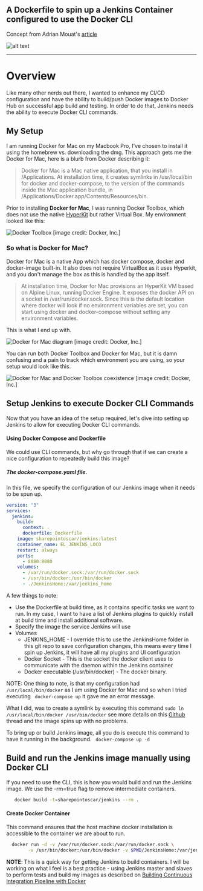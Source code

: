 

## A Dockerfile to spin up a Jenkins Container configured to use the Docker CLI
Concept from Adrian Mouat's [article](http://container-solutions.com/running-docker-in-jenkins-in-docker)

![alt text](http://www.focusedsupport.com/blog/content/images/2015/06/docker_jenkins_page-2.png "Cute Docker Whale In Action")

***

# Overview
Like many other nerds out there, I wanted to enhance my CI/CD configuration and have the ability to build/push Docker images to Docker Hub on successful app build and testing.  In order to do that, Jenkins needs the ability to execute Docker CLI commands.  

## My Setup
I am running Docker for Mac on my Macbook Pro, I've chosen to install it using the homebrew vs. downloading the dmg.  This approach gets me the Docker for Mac, here is a blurb
from Docker describing it:

>Docker for Mac is a Mac native application, that you install in /Applications. At installation time, it creates symlinks in /usr/local/bin for docker and docker-compose, to the version of the commands inside the Mac application bundle, in /Applications/Docker.app/Contents/Resources/bin.

Prior to installing **Docker for Mac**, I was running Docker Toolbox, which does not use the native [HyperKit](https://github.com/docker/HyperKit/) but rather Virtual Box.  My environment looked like this:

![Docker Toolbox](https://docs.docker.com/docker-for-mac/images/toolbox-install.png)
[image credit: Docker, Inc.]
### So what is Docker for Mac?
Docker for Mac is a native App which has docker compose, docker and docker-image built-in.  It also does not require VirtualBox as it uses Hyperkit, and you don't manage the box as this is handled by the app itself.

>At installation time, Docker for Mac provisions an HyperKit VM based on Alpine Linux, running Docker Engine. It exposes the docker API on a socket in /var/run/docker.sock. Since this is the default location where docker will look if no environment variables are set, you can start using docker and docker-compose without setting any environment variables.

This is what I end up with.

![Docker for Mac diagram](https://docs.docker.com/docker-for-mac/images/docker-for-mac-install.png)
[image credit: Docker, Inc.]

You can run both Docker Toolbox and Docker for Mac, but it is damn confusing and a pain to track which environment you are using, so your setup would look like this.

![Docker for Mac and Docker Toolbox coexistence](https://docs.docker.com/docker-for-mac/images/docker-for-mac-and-toolbox.png)
[image credit: Docker, Inc.]

## Setup Jenkins to execute Docker CLI Commands
Now that you have an idea of the setup required, let's dive into setting up Jenkins to allow for executing Docker CLI commands.


  #### Using Docker Compose and Dockerfile
  We could use CLI commands, but why go through that if we can create a nice configuration to repeatedly build this image?

##### The docker-compose.yaml file.
In this file, we specify the configuration of our Jenkins image when it needs to be spun up.

``` yaml
version: "3"
services:
  jenkins:
    build:
      context: .
      dockerfile: Dockerfile
    image: sharepointoscar/jenkins:latest
    container_name: EL_JENKINS_LOCO
    restart: always
    ports:
      - 8080:8080
    volumes:
      - /var/run/docker.sock:/var/run/docker.sock
      - /usr/bin/docker:/usr/bin/docker
      - ./JenkinsHome:/var/jenkins_home
```

A few things to note:

  - Use the Dockerfile at build time, as it contains specific tasks we want to run.  In my case, I want to have a list of Jenkins plugins to quickly install at build time and install additional software.
  - Specify the image the service Jenkins will use
  - Volumes
    - JENKINS_HOME - I override this to use the JenkinsHome folder in this git repo to save configuration changes, this means every time I spin up Jenkins, it will have all my plugins and UI configuration
    - Docker Socket - This is the socket the docker client uses to communicate with the daemon within the Jenkins container
    - Docker executable (/usr/bin/docker) - The docker binary.


NOTE: One thing to note, is that my configuration had ` /usr/local/bin/docker` as I am using Docker for Mac and so when I tried executing
` docker-compose up` it gave me an error message.  

What I did, was to create a symlink by executing this command `sudo ln /usr/local/bin/docker /usr/bin/docker` see more details on this [Github](https://github.com/marcelbirkner/docker-ci-tool-stack/issues/24) thread and the image spins up with no problems.


To bring up or build Jenkins image, all you do is execute this command to have it running in the background.
` docker-compose up -d`
## Build and run the Jenkins image manually using Docker CLI
If you need to use the CLI, this is how you would build and run the Jenkins image.  We use the -rm=true flag to remove intermediate containers.
``` bash
   docker build -t=sharepointoscar/jenkins --rm .
```

#### Create Docker Container
This command ensures that the host machine docker installation is accessible to the container we are about to run.

``` bash
  docker run -d -v /var/run/docker.sock:/var/run/docker.sock \
        -v /usr/bin/docker:/usr/bin/docker -v $PWD/JenkinsHome:/var/jenkins_home -p 8080:8080 sharepointoscar/jenkins
```

**NOTE**: This is a quick way for getting Jenkins to build containers.  I will be working on what I feel is a best practice - using Jenkins master and slaves to perform tests and build my images as described  on [Building Continuous Integration Pipeline with Docker](https://www.docker.com/sites/default/files/UseCase/RA_CI%20with%20Docker_08.25.2015.pdf)
